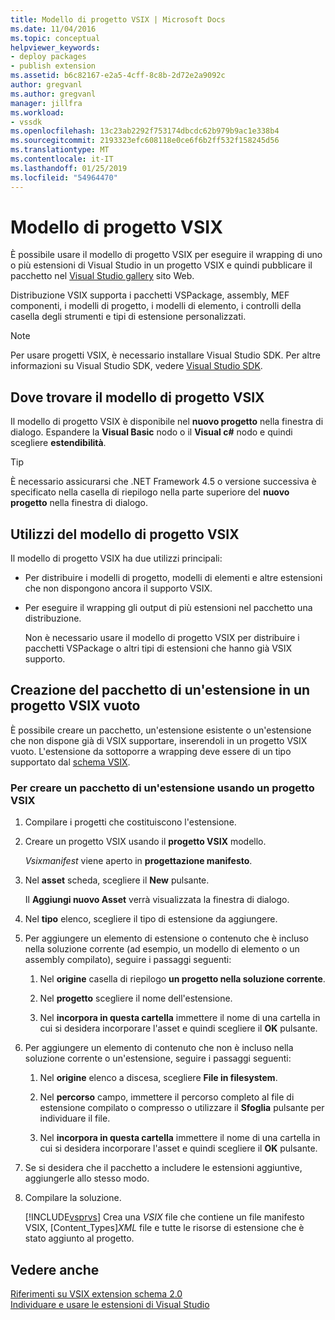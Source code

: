 ```yaml
---
title: Modello di progetto VSIX | Microsoft Docs
ms.date: 11/04/2016
ms.topic: conceptual
helpviewer_keywords:
- deploy packages
- publish extension
ms.assetid: b6c82167-e2a5-4cff-8c8b-2d72e2a9092c
author: gregvanl
ms.author: gregvanl
manager: jillfra
ms.workload:
- vssdk
ms.openlocfilehash: 13c23ab2292f753174dbcdc62b979b9ac1e338b4
ms.sourcegitcommit: 2193323efc608118e0ce6f6b2ff532f158245d56
ms.translationtype: MT
ms.contentlocale: it-IT
ms.lasthandoff: 01/25/2019
ms.locfileid: "54964470"
---
```

# <a name="vsix-project-template"></a>Modello di progetto VSIX
È possibile usare il modello di progetto VSIX per eseguire il wrapping di uno o più estensioni di Visual Studio in un progetto VSIX e quindi pubblicare il pacchetto nel [Visual Studio gallery](http://go.microsoft.com/fwlink/?LinkID=123847) sito Web.  
  
 Distribuzione VSIX supporta i pacchetti VSPackage, assembly, MEF componenti, i modelli di progetto, i modelli di elemento, i controlli della casella degli strumenti e tipi di estensione personalizzati.  
  
> [!NOTE]
>  Per usare progetti VSIX, è necessario installare Visual Studio SDK. Per altre informazioni su Visual Studio SDK, vedere [Visual Studio SDK](../extensibility/visual-studio-sdk.md).  
  
## <a name="where-to-find-the-vsix-project-template"></a>Dove trovare il modello di progetto VSIX  
 Il modello di progetto VSIX è disponibile nel **nuovo progetto** nella finestra di dialogo. Espandere la **Visual Basic** nodo o il **Visual c#** nodo e quindi scegliere **estendibilità**.  
  
> [!TIP]
>  È necessario assicurarsi che .NET Framework 4.5 o versione successiva è specificato nella casella di riepilogo nella parte superiore del **nuovo progetto** nella finestra di dialogo.  
  
## <a name="uses-of-the-vsix-project-template"></a>Utilizzi del modello di progetto VSIX  
 Il modello di progetto VSIX ha due utilizzi principali:  
  
- Per distribuire i modelli di progetto, modelli di elementi e altre estensioni che non dispongono ancora il supporto VSIX.  
  
- Per eseguire il wrapping gli output di più estensioni nel pacchetto una distribuzione.  
  
  Non è necessario usare il modello di progetto VSIX per distribuire i pacchetti VSPackage o altri tipi di estensioni che hanno già VSIX supporto.  
  
## <a name="packaging-an-extension-in-an-empty-vsix-project"></a>Creazione del pacchetto di un'estensione in un progetto VSIX vuoto  
 È possibile creare un pacchetto, un'estensione esistente o un'estensione che non dispone già di VSIX supportare, inserendoli in un progetto VSIX vuoto. L'estensione da sottoporre a wrapping deve essere di un tipo supportato dal [schema VSIX](../extensibility/vsix-extension-schema-2-0-reference.md).  
  
### <a name="to-package-an-extension-by-using-a-vsix-project"></a>Per creare un pacchetto di un'estensione usando un progetto VSIX  
  
1. Compilare i progetti che costituiscono l'estensione.  
  
2. Creare un progetto VSIX usando il **progetto VSIX** modello.  
  
    *Vsixmanifest* viene aperto in **progettazione manifesto**.  
  
3. Nel **asset** scheda, scegliere il **New** pulsante.  
  
    Il **Aggiungi nuovo Asset** verrà visualizzata la finestra di dialogo.  
  
4. Nel **tipo** elenco, scegliere il tipo di estensione da aggiungere.  
  
5. Per aggiungere un elemento di estensione o contenuto che è incluso nella soluzione corrente (ad esempio, un modello di elemento o un assembly compilato), seguire i passaggi seguenti:  
  
   1.  Nel **origine** casella di riepilogo **un progetto nella soluzione corrente**.  
  
   2.  Nel **progetto** scegliere il nome dell'estensione.  
  
   3.  Nel **incorpora in questa cartella** immettere il nome di una cartella in cui si desidera incorporare l'asset e quindi scegliere il **OK** pulsante.  
  
6. Per aggiungere un elemento di contenuto che non è incluso nella soluzione corrente o un'estensione, seguire i passaggi seguenti:  
  
   1.  Nel **origine** elenco a discesa, scegliere **File in filesystem**.  
  
   2.  Nel **percorso** campo, immettere il percorso completo al file di estensione compilato o compresso o utilizzare il **Sfoglia** pulsante per individuare il file.  
  
   3.  Nel **incorpora in questa cartella** immettere il nome di una cartella in cui si desidera incorporare l'asset e quindi scegliere il **OK** pulsante.  
  
7. Se si desidera che il pacchetto a includere le estensioni aggiuntive, aggiungerle allo stesso modo.  
  
8. Compilare la soluzione.  
  
    [!INCLUDE[vsprvs](../code-quality/includes/vsprvs_md.md)] Crea una *VSIX* file che contiene un file manifesto VSIX, [Content_Types]*XML* file e tutte le risorse di estensione che è stato aggiunto al progetto.  
  
## <a name="see-also"></a>Vedere anche  
 [Riferimenti su VSIX extension schema 2.0](../extensibility/vsix-extension-schema-2-0-reference.md)   
 [Individuare e usare le estensioni di Visual Studio](../ide/finding-and-using-visual-studio-extensions.md)